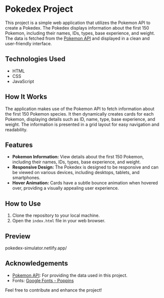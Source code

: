 # Pokedex Project

This project is a simple web application that utilizes the Pokemon API to create a Pokedex. The Pokedex displays information about the first 150 Pokemon, including their names, IDs, types, base experience, and weight. The data is fetched from the [Pokemon API](https://pokeapi.co/) and displayed in a clean and user-friendly interface.

## Technologies Used

- HTML
- CSS
- JavaScript

## How It Works

The application makes use of the Pokemon API to fetch information about the first 150 Pokemon species. It then dynamically creates cards for each Pokemon, displaying details such as ID, name, type, base experience, and weight. The information is presented in a grid layout for easy navigation and readability.

## Features

- **Pokemon Information:** View details about the first 150 Pokemon, including their names, IDs, types, base experience, and weight.
- **Responsive Design:** The Pokedex is designed to be responsive and can be viewed on various devices, including desktops, tablets, and smartphones.
- **Hover Animation:** Cards have a subtle bounce animation when hovered over, providing a visually appealing user experience.

## How to Use

1. Clone the repository to your local machine.
2. Open the `index.html` file in your web browser.

## Preview

pokedex-simulator.netlify.app/

## Acknowledgements

- [Pokemon API](https://pokeapi.co/): For providing the data used in this project.
- Fonts: [Google Fonts - Poppins](https://fonts.google.com/specimen/Poppins)

Feel free to contribute and enhance the project!

